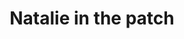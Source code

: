 ---
layout: item
raw_url: https://prdwebappstorage.blob.core.windows.net/kansaspattons/images/gallery-2009-10-18/photo00592.jpg
thumb_url: https://prdwebappstorage.blob.core.windows.net/kansaspattons/images/gallery-2009-10-18/thumb_photo00592.jpg
post: /kansaspattons/blog/2009/10/18/pumpkin-patch.html
index: 11
title: Natalie in the patch
---